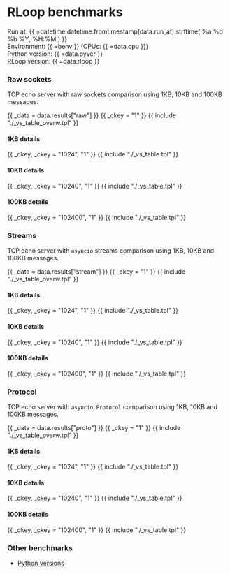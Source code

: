 # RLoop benchmarks

Run at: {{ =datetime.datetime.fromtimestamp(data.run_at).strftime('%a %d %b %Y, %H:%M') }}    
Environment: {{ =benv }} (CPUs: {{ =data.cpu }})    
Python version: {{ =data.pyver }}    
RLoop version: {{ =data.rloop }}    

### Raw sockets

TCP echo server with raw sockets comparison using 1KB, 10KB and 100KB messages.

{{ _data = data.results["raw"] }}
{{ _ckey = "1" }}
{{ include "./_vs_table_overw.tpl" }}

#### 1KB details

{{ _dkey, _ckey = "1024", "1" }}
{{ include "./_vs_table.tpl" }}

#### 10KB details

{{ _dkey, _ckey = "10240", "1" }}
{{ include "./_vs_table.tpl" }}

#### 100KB details

{{ _dkey, _ckey = "102400", "1" }}
{{ include "./_vs_table.tpl" }}

### Streams

TCP echo server with `asyncio` streams comparison using 1KB, 10KB and 100KB messages.

{{ _data = data.results["stream"] }}
{{ _ckey = "1" }}
{{ include "./_vs_table_overw.tpl" }}

#### 1KB details

{{ _dkey, _ckey = "1024", "1" }}
{{ include "./_vs_table.tpl" }}

#### 10KB details

{{ _dkey, _ckey = "10240", "1" }}
{{ include "./_vs_table.tpl" }}

#### 100KB details

{{ _dkey, _ckey = "102400", "1" }}
{{ include "./_vs_table.tpl" }}

### Protocol

TCP echo server with `asyncio.Protocol` comparison using 1KB, 10KB and 100KB messages.

{{ _data = data.results["proto"] }}
{{ _ckey = "1" }}
{{ include "./_vs_table_overw.tpl" }}

#### 1KB details

{{ _dkey, _ckey = "1024", "1" }}
{{ include "./_vs_table.tpl" }}

#### 10KB details

{{ _dkey, _ckey = "10240", "1" }}
{{ include "./_vs_table.tpl" }}

#### 100KB details

{{ _dkey, _ckey = "102400", "1" }}
{{ include "./_vs_table.tpl" }}

### Other benchmarks

- [Python versions](./pyver.md)
